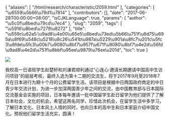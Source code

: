 {
    "aliases": [
        "/html/research/characteristic/2059.html"
    ],
    "categories": [
        "\u6559\u5b66\u79d1\u7814"
    ],
    "contributors": [],
    "date": "2017-06-28T00:00:00+08:00",
    "isCJKLanguage": true,
    "params": {
        "author": "\u5c0f\u8bed\u79cd\u7ec4"
    },
    "slug": "2059",
    "tags": [
        "\u5916\u8bed\u7279\u8272"
    ],
    "title": "\u559c\u62a5:\u9ad8\u4e00\u65e5\u8bed\u73ed\u5b66\u751f\u8d75\u695a\u8f69\u548c\u5218\u8c26\u541b\u987a\u5229\u901a\u8fc7\u201c\u5fc3\u8fde\u5fc3\u00b7\u9080\u8bf7\u957f\u671f\u9080\u8bf7\u4e2d\u56fd\u9ad8\u4e2d\u751f\u8bbf\u95ee\u9879\u76ee\u201d",
    "toc": true
}

![](https://cdn.tfls.online/mirror/full/4f1f3d2af9953b8241a164893816fdfb1cab2dfe.jpg)







我校高一日语班学生赵楚轩和刘谦君顺利通过“心连心·邀请长期邀请中国高中生访问项目”的层层考核，最终入选为第十二期的交流生，将于2017年9月至2018年7月在日本进行为期十个月的公费留学生活。该项目是根据中日两国政府商定的中日青少年交流计划，为进一步加深两国青少年之间的交流，由中国教育部与日本国际交流基金会实施的项目，日本每年邀请一批中国留学生赴日留学为他们提供了了解日本社会，文化的机会。希望这两名同学，珍惜此次机会，在留学生活中多学习，了解日本文化、日本风土人情的同时，也向日本的高中生和日本家庭介绍中国文化。预祝他们留学生活充实，圆满！




